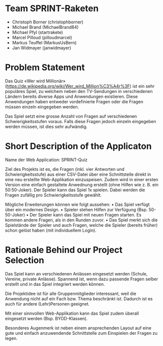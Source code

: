 # Team SPRINT-Raketen
- Christoph Borner (christophborner)
- Michael	Brand (MichaelBrand84)
- Michael	Pfyl (startrakete)
- Marcel Pilloud (pilloudmarcel)
- Markus Teuffel (MarkusUsBern)
- Jan	Widmayer (janwidmayer)


# Problem Statement

Das Quiz «Wer wird Millionär» (https://de.wikipedia.org/wiki/Wer_wird_Million%C3%A4r%3F) ist ein sehr populäres Spiel, zu welchem neben den TV-Sendungen in verschiedenen Ländern bereits diverse Apps und Anwendungen existieren. Diese Anwendungen haben entweder vordefinierte Fragen oder die Fragen müssen einzeln eingegeben werden. 

Das Spiel setzt eine grosse Anzahl von Fragen auf verschiedenen Schwierigkeitsstufen voraus. Falls diese Fragen jedoch einzeln eingegeben werden müssen, ist dies sehr aufwändig.


# Short Description of the Applicaton

Name der Web Application: SPRINT-Quiz

Ziel des Projekts ist es, die Fragen (inkl. vier Antworten und Schwierigkeitsstufe) aus einer CSV-Datei über eine Schnittstelle direkt in eine neu erstellte Web-Applikation einzuspeisen. Zudem wird in einer ersten Version eine einfach gestaltete Anwednung erstellt (ohne Hilfen wie z. B. ein 50:50-Joker). Der Spieler kann das Spiel 1x spielen. Dabei werden die Fragen zufällig pro Schwierigkeitsstufe gewählt.

Mögliche Erweiterungen können wie folgt aussehen:
•	Das Spiel verfügt über ein modernes Design.
•	Spieler stehen Hilfen zur Verfügung (Bsp. 50-50-Joker) 
•	Der Spieler kann das Spiel mit neuen Fragen starten. Es kommen andere Fragen, als in den Runden zuvor. 
•	Das Spiel merkt sich die Spielstände der Spieler und auch Fragen, welche die Spieler (bereits früher) schon gelöst haben (mit individuellem Login). 



# Rationale Behind our Project Selection

Das Spiel kann an verschiedenen Anlässen eingesetzt werden (Schule, Vereine, private Anlässe). Spannend ist, wenn dazu passende Fragen selber erstellt und in das Spiel integriert werden können. 

Die Projektidee ist für alle Gruppenmitglieder interessant, weil die Anwendung nicht auf ein Fach bzw. Thema beschränkt ist. Dadurch ist es auch für andere (Lehr)Personen geeignet. 

Mit einer sinnvollen Web-Applikation kann das Spiel zudem überall eingesetzt werden (Bsp. BYOD-Klassen).

Besonderes Augenmerk ist neben einem ansprechenden Layout auf eine gute und einfach anzuwendende Schnittstelle zum Einspielen der Fragen zu legen.
